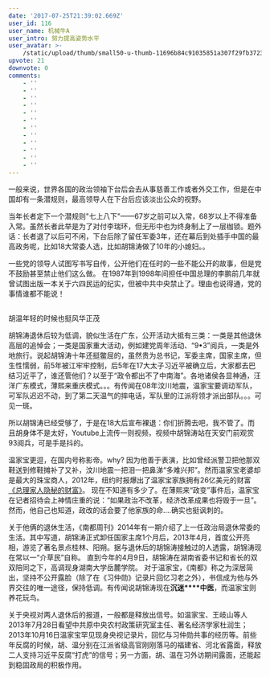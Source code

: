 ```yaml
---
date: '2017-07-25T21:39:02.669Z'
user_id: 116
user_name: 机械牛A
user_intro: 努力提高姿势水平
user_avatar: >-
    /static/upload/thumb/small50-u-thumb-11696b84c91035851a307f29fb3723d39ee293be024.png
upvote: 21
downvote: 0
comments:
    - ''
    - ''
    - ''
    - ''
    - ''
    - ''
    - ''
    - ''
    - ''
    - ''
    - ''
    - ''
---
```


一般来说，世界各国的政治领袖下台后会去从事慈善工作或者外交工作，但是在中国却有一条潜规则，最高领导人在下台后应该淡出公众的视野。

当年长者定下一个潜规则"七上八下"——67岁之前可以入常，68岁以上不得准备入常。虽然长者此举是为了对付李瑞环，但无形中也为终身制上了一层枷锁。题外话：长者退了以后可不闲，下台后除了留任军委3年，还在幕后到处插手中国的最高政务呢，比如18大常委人选，比如胡锦涛做了10年的小媳妇。。

一些党的领导人试图写书写自传，公开他们在任时的一些不能公开的故事，但是党不鼓励甚至禁止他们这么做。 在1987年到1998年间担任中国总理的李鹏前几年就曾试图出版一本关于六四民运的纪实，但被中共中央禁止了。理由也说得通，党的事情谁都不能说！

  

![](data:image/gif;base64,R0lGODlhAQABAIAAAP///wAAACH5BAEAAAAALAAAAAABAAEAAAICRAEAOw==)

胡温年轻的时候也挺风华正茂

  

胡锦涛退休后较为低调，貌似生活在广东，公开活动大抵有三类：一类是其他退休高层的追悼会；一类是国家重大活动，例如建党周年活动、“9•3”阅兵，一类是外地旅行。说起胡锦涛十年还挺鳖屈的，虽然贵为总书记，军委主席，国家主席，但生性懦弱，前5年被江牢牢控制，后5年在17大太子习近平被确立后，大家都去巴结习近平了，谁还管他们？以至于“政令都出不了中南海”。各地诸侯各显神通，汪洋广东模式，薄熙来重庆模式。。。有传闻在08年汶川地震，温家宝要调动军队，可军队迟迟不动，到了第二天温气的摔电话，军队里的江派将领才派出部队。。。可见一斑。

所以胡锦涛已经受够了，于是在18大后宣布裸退：你们折腾去吧，我不管了。而且胡身体不是太好，Youtube上流传一则视频，视频中胡锦涛站在天安门前观赏93阅兵，可是手是抖的。

温家宝更逗，在国内号称影帝。why? 因为他善于表演，比如曾经派警卫把他那双鞋送到修鞋摊补了又补，汶川地震一把泪一把鼻涕“多难兴邦”。然而温家宝老婆却是最大的珠宝商人，2012年，纽约时报爆出了温家宝家族拥有26亿美元的财富[《总理家人隐秘的财富》](https://cn.nytimes.com/china/20121026/c26princeling/?mcubz=2)。 现在不知道有多少了。在薄熙来“政变”事件后，温家宝在记者招待会上神情庄重的说：“如果政治不改革，经济改革成果也将毁于一旦”。然而，他自己也知道，政改的话会要了他家族的命....确实也挺讽刺的。  

关于他俩的退休生活，《南都周刊》2014年有一期介绍了上一任政治局退休常委的生活。其中写道，胡锦涛正式卸任国家主席1个月后，2013年4月，首度公开亮相，游览了著名景点桂林、阳朔。据与退休后的胡锦涛接触过的人透露，胡锦涛现在常以一“介草民”自称。 直到今年的4月9日，胡锦涛在湖南省委书记和省长的双双陪同之下，高调现身湖南大学岳麓学院。 对于温家宝，《南都》称之为深居简出，坚持不公开露脸（除了在《习仲勋》记录片回忆习老之外），书信成为他与外界交往的唯一途径，保持低调。有传闻说胡锦涛现在**沉迷****中医**，而温家宝则养花玩鸟。

关于央视对两人退休后的报道，一般都是释放出信号。如温家宝、王岐山等人2013年7月28日看望中共原中央农村政策研究室主任、著名经济学家杜润生；2013年10月16日温家宝罕见现身央视记录片，回忆与习仲勋共事的经历等。前些年反腐的时候，胡、温分别在江派省级高官刚刚落马的福建省、河北省露面，释放二人支持习近平反腐“打虎”的信号；另一方面，胡、温在习外访期间露面，还能起到稳固政局的积极作用。
